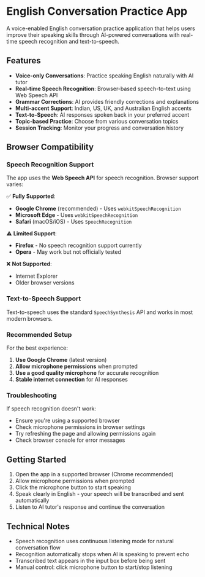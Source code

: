# English Conversation Practice App

A voice-enabled English conversation practice application that helps users improve their speaking skills through AI-powered conversations with real-time speech recognition and text-to-speech.

## Features

- **Voice-only Conversations**: Practice speaking English naturally with AI tutor
- **Real-time Speech Recognition**: Browser-based speech-to-text using Web Speech API  
- **Grammar Corrections**: AI provides friendly corrections and explanations
- **Multi-accent Support**: Indian, US, UK, and Australian English accents
- **Text-to-Speech**: AI responses spoken back in your preferred accent
- **Topic-based Practice**: Choose from various conversation topics
- **Session Tracking**: Monitor your progress and conversation history

## Browser Compatibility

### Speech Recognition Support

The app uses the **Web Speech API** for speech recognition. Browser support varies:

✅ **Fully Supported**:
- **Google Chrome** (recommended) - Uses `webkitSpeechRecognition`
- **Microsoft Edge** - Uses `webkitSpeechRecognition` 
- **Safari** (macOS/iOS) - Uses `SpeechRecognition`

⚠️ **Limited Support**:
- **Firefox** - No speech recognition support currently
- **Opera** - May work but not officially tested

❌ **Not Supported**:
- Internet Explorer
- Older browser versions

### Text-to-Speech Support

Text-to-speech uses the standard `SpeechSynthesis` API and works in most modern browsers.

### Recommended Setup

For the best experience:
1. **Use Google Chrome** (latest version)
2. **Allow microphone permissions** when prompted
3. **Use a good quality microphone** for accurate recognition
4. **Stable internet connection** for AI responses

### Troubleshooting

If speech recognition doesn't work:
- Ensure you're using a supported browser
- Check microphone permissions in browser settings
- Try refreshing the page and allowing permissions again
- Check browser console for error messages

## Getting Started

1. Open the app in a supported browser (Chrome recommended)
2. Allow microphone permissions when prompted
3. Click the microphone button to start speaking
4. Speak clearly in English - your speech will be transcribed and sent automatically
5. Listen to AI tutor's response and continue the conversation

## Technical Notes

- Speech recognition uses continuous listening mode for natural conversation flow
- Recognition automatically stops when AI is speaking to prevent echo
- Transcribed text appears in the input box before being sent
- Manual control: click microphone button to start/stop listening